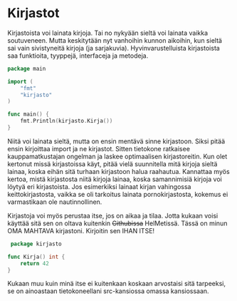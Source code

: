 # Kirjastot

Kirjastoista voi lainata kirjoja. Tai no nykyään sieltä voi lainata vaikka soutuveneen. Mutta keskitytään nyt vanhoihin kunnon aikoihin, kun sieltä sai vain sivistyneitä kirjoja (ja sarjakuvia). Hyvinvarustelluista kirjastoista saa funktioita, tyyppejä, interfaceja ja metodeja.
```Go
package main

import (
	"fmt"
	"kirjasto"
)

func main() {
	fmt.Println(kirjasto.Kirja())
}
```

Niitä voi lainata sieltä, mutta on ensin mentävä sinne kirjastoon. Siksi pitää ensin kirjoittaa import ja ne kirjastot. Sitten tietokone ratkaisee kauppamatkustajan ongelman ja laskee optimaalisen kirjastoreitin. Kun olet kertonut missä kirjastoissa käyt, pitää vielä suunnitella mitä kirjoja sieltä lainaa, koska eihän sitä turhaan kirjastoon halua raahautua. Kannattaa myös kertoa, mistä kirjastosta niitä kirjoja lainaa, koska samannimisiä kirjoja voi löytyä eri kirjastoista. Jos esimerkiksi lainaat kirjan vahingossa keittokirjastosta, vaikka se oli tarkoitus lainata pornokirjastosta, kokemus ei varmastikaan ole nautinnollinen.

Kirjastoja voi myös perustaa itse, jos on aikaa ja tilaa. Jotta kukaan voisi käyttää sitä sen on oltava kuitenkin ~~Githubissa~~ HelMetissä. Tässä on minun OMA MAHTAVA kirjastoni. Kirjoitin sen IHAN ITSE!
```Go
 package kirjasto

func Kirja() int {
	return 42
}
```
Kukaan muu kuin minä itse ei kuitenkaan koskaan arvostaisi sitä tarpeeksi, se on ainoastaan tietokoneellani src-kansiossa omassa kansiossaan.
